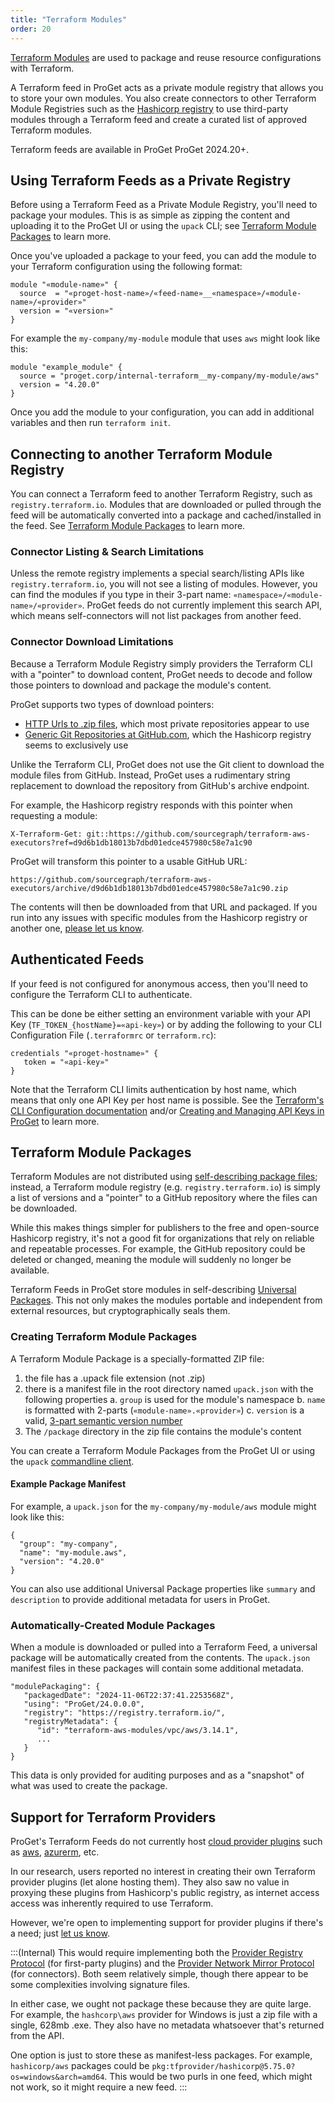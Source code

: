 ```yaml
---
title: "Terraform Modules"
order: 20
---
```


[Terraform Modules](https://developer.hashicorp.com/terraform/language/modules) are used to package and reuse resource configurations with Terraform.

A Terraform feed in ProGet acts as a private module registry that allows you to store your own modules. You also create connectors to other Terraform Module Registries such as the [Hashicorp registry](https://registry.terraform.io/) to use third-party modules through a Terraform feed and create a curated list of approved Terraform modules.

Terraform feeds are available in ProGet ProGet 2024.20+.

## Using Terraform Feeds as a Private Registry

Before using a Terraform Feed as a Private Module Registry, you'll need to package your modules. This is as simple as zipping the content and uploading it to the ProGet UI or using the `upack` CLI; see [Terraform Module Packages](#terraform-module-packages) to learn more.

Once you've uploaded a package to your feed, you can add the module to your Terraform configuration using the following format:

```
module "«module-name»" {
  source  = "«proget-host-name»/«feed-name»__«namespace»/«module-name»/«provider»"
  version = "«version»"
}
```

For example the `my-company/my-module` module that uses `aws` might look like this:

```
module "example_module" {
  source = "proget.corp/internal-terraform__my-company/my-module/aws"
  version = "4.20.0"
}
```

Once you add the module to your configuration, you can add in additional variables and then run `terraform init`.

## Connecting to another Terraform Module Registry

You can connect a Terraform feed to another Terraform Registry, such as `registry.terraform.io`. Modules that are downloaded or pulled through the feed will be automatically converted into a package and cached/installed in the feed. See [Terraform Module Packages](#terraform-module-packages) to learn more.

### Connector Listing & Search Limitations

Unless the remote registry implements a special search/listing APIs like `registry.terraform.io`, you will not see a listing of modules. However, you can find the modules if you type in their 3-part name: `«namespace»/«module-name»/«provider»`. ProGet feeds do not currently implement this search API, which means self-connectors will not list packages from another feed.

### Connector Download Limitations

Because a Terraform Module Registry simply providers the Terraform CLI with a "pointer" to download content, ProGet needs to decode and follow those pointers to download and package the module's content.

ProGet supports two types of download pointers:

* [HTTP Urls to .zip files](https://developer.hashicorp.com/terraform/language/modules/sources#http-urls), which most private repositories appear to use
* [Generic Git Repositories at GitHub.com](https://developer.hashicorp.com/terraform/language/modules/sources#generic-git-repository), which the Hashicorp registry seems to exclusively use

Unlike the Terraform CLI, ProGet does not use the Git client to download the module files from GitHub. Instead, ProGet uses a rudimentary string replacement to download the repository from  GitHub's archive endpoint. 

For example, the Hashicorp registry responds with this pointer when requesting a module:
```
X-Terraform-Get: git::https://github.com/sourcegraph/terraform-aws-executors?ref=d9d6b1db18013b7dbd01edce457980c58e7a1c90
```

ProGet will transform this pointer to a usable GitHub URL:
```
https://github.com/sourcegraph/terraform-aws-executors/archive/d9d6b1db18013b7dbd01edce457980c58e7a1c90.zip
```

The contents will then be downloaded from that URL and packaged. If you run into any issues with specific modules from the Hashicorp registry or another one, [please let us know](https://forums.inedo.com).

## Authenticated Feeds

If your feed is not configured for anonymous access, then you'll need to configure the Terraform CLI to authenticate.

This can be done be either setting an environment variable with your API Key (`TF_TOKEN_{hostName}=«api-key»`) or by adding  the following to your CLI Configuration File (`.terraformrc` or `terraform.rc`):
                
```
credentials "«proget-hostname»" {
   token = "«api-key»"
}
```

Note that the Terraform CLI limits authentication by host name, which means that only one API Key per host name is possible. See the [Terraform's CLI Configuration documentation](https://developer.hashicorp.com/terraform/cli/config/config-file#credentials-1) and/or [Creating and Managing API Keys in ProGet](/docs/proget/reference-api/proget-apikeys#creating-and-managing-api-keys) to learn more.


## Terraform Module Packages

Terraform Modules are not distributed using [self-describing package files](/docs/proget/packages/what-is-a-package); instead, a Terraform module registry (e.g. `registry.terraform.io`) is simply a list of versions and a "pointer" to a GitHub repository where the files can be downloaded. 

While this makes things simpler for publishers to the free and open-source Hashicorp registry, it's not a good fit for organizations that rely on reliable and repeatable processes. For example, the GitHub repository could be deleted or changed, meaning the module will suddenly no longer be available.

Terraform Feeds in ProGet store modules in self-describing [Universal Packages](/docs/proget/upack/upack-universal-packages). This not only makes the modules portable and independent from external resources, but cryptographically seals them.

### Creating Terraform Module Packages

A Terraform Module Package is a specially-formatted ZIP file:

1. the file has a .upack file extension (not .zip)
2. there is a manifest file in the root directory named `upack.json` with the following properties
   a. `group` is used for the module's namespace
   b. `name` is formatted with 2-parts (`«module-name».«provider»`)
   c. `version` is a valid, [3-part semantic version number](https://semver.org/)
3. The `/package` directory in the zip file contains the module's content


You can create a Terraform Module Packages from the ProGet UI or using the `upack` [commandline client](/docs/proget/upack/upack-tools-and-libraries/upack-tools-and-libraries-upack-cli).

#### Example Package Manifest
For example, a `upack.json` for the `my-company/my-module/aws` module might look like this:

```
{
  "group": "my-company",
  "name": "my-module.aws",
  "version": "4.20.0"
}
```

You can also use additional Universal Package properties like `summary` and `description` to provide additional metadata for users in ProGet.

### Automatically-Created Module Packages

When a module is downloaded or pulled into a Terraform Feed, a universal package will be automatically created from the contents. The `upack.json` manifest files in these packages will contain some additional metadata.

```
"modulePackaging": {
   "packagedDate": "2024-11-06T22:37:41.2253568Z",
   "using": "ProGet/24.0.0.0",
   "registry": "https://registry.terraform.io/",
   "registryMetadata": {
      "id": "terraform-aws-modules/vpc/aws/3.14.1",
      ...
   }
}
```

This data is only provided for auditing purposes and as a "snapshot" of what was used to create the package.

## Support for Terraform Providers

ProGet's Terraform Feeds do not currently host [cloud provider plugins](https://developer.hashicorp.com/terraform/language/providers) such as  [aws](https://registry.terraform.io/providers/hashicorp/aws/latest), [azurerm](https://registry.terraform.io/providers/hashicorp/azurerm/latest), etc. 

In our research, users reported no interest in creating their own Terraform provider plugins (let alone hosting them). They also saw no value in proxying these plugins from Hashicorp's public registry, as internet access access was inherently required to use Terraform.

However, we're open to implementing support for provider plugins if there's a need; just [let us know](https://forums.inedo.com/).

:::(Internal)
This would  require implementing both the [Provider Registry Protocol](https://developer.hashicorp.com/terraform/internals/provider-registry-protocol) (for first-party plugins) and the [Provider Network Mirror Protocol](https://developer.hashicorp.com/terraform/internals/provider-network-mirror-protocol) (for connectors). Both seem relatively simple, though there appear to be some complexities involving signature files.

In either case, we ought not package these because they are quite large. For example, the `hashcorp\aws` provider for Windows is just a zip file with a single, 628mb .exe. They also have no metadata whatsoever that's returned from the API.

One option is just to store these as manifest-less packages. For example, `hashicorp/aws` packages could be `pkg:tfprovider/hashicorp@5.75.0?os=windows&arch=amd64`. This would be two purls in one feed, which might not work, so it might require a new feed.
:::